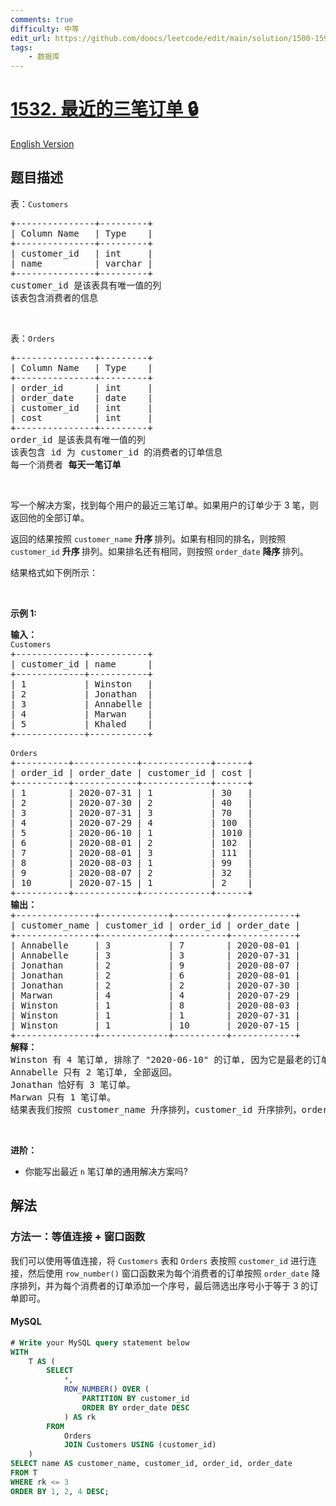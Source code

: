 ```yaml
---
comments: true
difficulty: 中等
edit_url: https://github.com/doocs/leetcode/edit/main/solution/1500-1599/1532.The%20Most%20Recent%20Three%20Orders/README.md
tags:
    - 数据库
---
```


<!-- problem:start -->

# [1532. 最近的三笔订单 🔒](https://leetcode.cn/problems/the-most-recent-three-orders)

[English Version](/solution/1500-1599/1532.The%20Most%20Recent%20Three%20Orders/README_EN.md)

## 题目描述

<!-- description:start -->

<p>表：<code>Customers</code></p>

<pre>
+---------------+---------+
| Column Name   | Type    |
+---------------+---------+
| customer_id   | int     |
| name          | varchar |
+---------------+---------+
customer_id 是该表具有唯一值的列
该表包含消费者的信息
</pre>

<p>&nbsp;</p>

<p>表：<code>Orders</code></p>

<pre>
+---------------+---------+
| Column Name   | Type    |
+---------------+---------+
| order_id      | int     |
| order_date    | date    |
| customer_id   | int     |
| cost          | int     |
+---------------+---------+
order_id 是该表具有唯一值的列
该表包含 id 为 customer_id 的消费者的订单信息
每一个消费者<strong> 每天一笔订单</strong>
</pre>

<p>&nbsp;</p>

<p>写一个解决方案，找到每个用户的最近三笔订单。如果用户的订单少于 3 笔，则返回他的全部订单。</p>

<p>返回的结果按照 <code>customer_name</code>&nbsp;<strong>升序&nbsp;</strong>排列。如果有相同的排名，则按照 <code>customer_id</code> <strong>升序&nbsp;</strong>排列。如果排名还有相同，则按照 <code>order_date</code> <strong>降序&nbsp;</strong>排列。</p>

<p>结果格式如下例所示：</p>

<p>&nbsp;</p>

<p><strong>示例 1:</strong></p>

<pre>
<strong>输入：</strong>
<code>Customers</code>
+-------------+-----------+
| customer_id | name      |
+-------------+-----------+
| 1           | Winston   |
| 2           | Jonathan  |
| 3           | Annabelle |
| 4           | Marwan    |
| 5           | Khaled    |
+-------------+-----------+

<code>Orders</code>
+----------+------------+-------------+------+
| order_id | order_date | customer_id | cost |
+----------+------------+-------------+------+
| 1        | 2020-07-31 | 1           | 30   |
| 2        | 2020-07-30 | 2           | 40   |
| 3        | 2020-07-31 | 3           | 70   |
| 4        | 2020-07-29 | 4           | 100  |
| 5        | 2020-06-10 | 1           | 1010 |
| 6        | 2020-08-01 | 2           | 102  |
| 7        | 2020-08-01 | 3           | 111  |
| 8        | 2020-08-03 | 1           | 99   |
| 9        | 2020-08-07 | 2           | 32   |
| 10       | 2020-07-15 | 1           | 2    |
+----------+------------+-------------+------+
<strong>输出：</strong>
+---------------+-------------+----------+------------+
| customer_name | customer_id | order_id | order_date |
+---------------+-------------+----------+------------+
| Annabelle     | 3           | 7        | 2020-08-01 |
| Annabelle     | 3           | 3        | 2020-07-31 |
| Jonathan      | 2           | 9        | 2020-08-07 |
| Jonathan      | 2           | 6        | 2020-08-01 |
| Jonathan      | 2           | 2        | 2020-07-30 |
| Marwan        | 4           | 4        | 2020-07-29 |
| Winston       | 1           | 8        | 2020-08-03 |
| Winston       | 1           | 1        | 2020-07-31 |
| Winston       | 1           | 10       | 2020-07-15 |
+---------------+-------------+----------+------------+
<strong>解释：</strong>
Winston 有 4 笔订单, 排除了 "2020-06-10" 的订单, 因为它是最老的订单。
Annabelle 只有 2 笔订单, 全部返回。
Jonathan 恰好有 3 笔订单。
Marwan 只有 1 笔订单。
结果表我们按照 customer_name 升序排列，customer_id 升序排列，order_date 降序排列。
</pre>

<p>&nbsp;</p>

<p><strong>进阶：</strong></p>

<ul>
	<li>你能写出最近&nbsp;<code>n</code>&nbsp;笔订单的通用解决方案吗?</li>
</ul>

<!-- description:end -->

## 解法

<!-- solution:start -->

### 方法一：等值连接 + 窗口函数

我们可以使用等值连接，将 `Customers` 表和 `Orders` 表按照 `customer_id` 进行连接，然后使用 `row_number()` 窗口函数来为每个消费者的订单按照 `order_date` 降序排列，并为每个消费者的订单添加一个序号，最后筛选出序号小于等于 $3$ 的订单即可。

<!-- tabs:start -->

#### MySQL

```sql
# Write your MySQL query statement below
WITH
    T AS (
        SELECT
            *,
            ROW_NUMBER() OVER (
                PARTITION BY customer_id
                ORDER BY order_date DESC
            ) AS rk
        FROM
            Orders
            JOIN Customers USING (customer_id)
    )
SELECT name AS customer_name, customer_id, order_id, order_date
FROM T
WHERE rk <= 3
ORDER BY 1, 2, 4 DESC;
```

<!-- tabs:end -->

<!-- solution:end -->

<!-- problem:end -->
